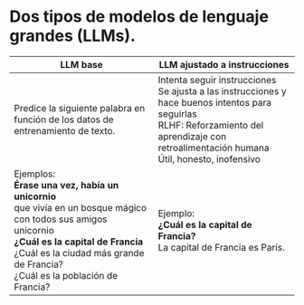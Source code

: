 # Dos tipos de modelos de lenguaje grandes (LLMs).

| LLM base | LLM ajustado a instrucciones |
| ----------- | ----------- |
| Predice la siguiente palabra en función de los datos de entrenamiento de texto. | Intenta seguir instrucciones <br> Se ajusta a las instrucciones y hace buenos intentos para seguirlas <br> RLHF: Reforzamiento del aprendizaje con retroalimentación humana <br> Útil, honesto, inofensivo
Ejemplos: <br> **Érase una vez, había un unicornio** <br> que vivía en un bosque mágico con todos sus amigos unicornio <br> **¿Cuál es la capital de Francia** <br> ¿Cuál es la ciudad más grande de Francia? <br> ¿Cuál es la población de Francia? | Ejemplo: <br> **¿Cuál es la capital de Francia?** <br> La capital de Francia es París. |